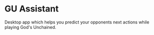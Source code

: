 # GU Assistant
Desktop app which helps you predict your opponents next actions while playing God's Unchained.
